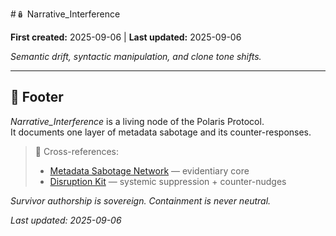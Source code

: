 #🪆 Narrative_Interference

**First created:** 2025-09-06 | **Last updated:** 2025-09-06  

*Semantic drift, syntactic manipulation, and clone tone shifts.*

---

## 🏮 Footer  

*Narrative_Interference* is a living node of the Polaris Protocol.  
It documents one layer of metadata sabotage and its counter-responses.  

> 📡 Cross-references:  
> - [Metadata Sabotage Network](../../) — evidentiary core  
> - [Disruption Kit](../../../Disruption_Kit/) — systemic suppression + counter-nudges  

*Survivor authorship is sovereign. Containment is never neutral.*  

_Last updated: 2025-09-06_
